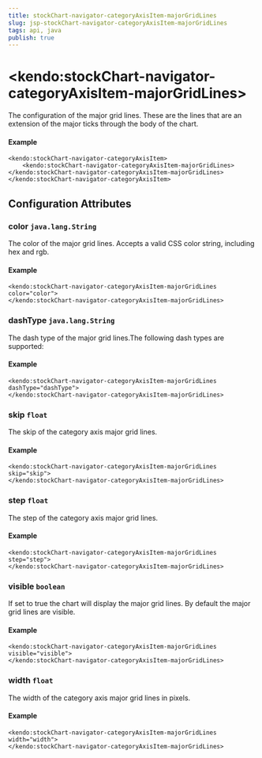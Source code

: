 ```yaml
---
title: stockChart-navigator-categoryAxisItem-majorGridLines
slug: jsp-stockChart-navigator-categoryAxisItem-majorGridLines
tags: api, java
publish: true
---
```


# \<kendo:stockChart-navigator-categoryAxisItem-majorGridLines\>

The configuration of the major grid lines. These are the lines that are an extension of the major ticks through the
body of the chart.

#### Example
    <kendo:stockChart-navigator-categoryAxisItem>
        <kendo:stockChart-navigator-categoryAxisItem-majorGridLines></kendo:stockChart-navigator-categoryAxisItem-majorGridLines>
    </kendo:stockChart-navigator-categoryAxisItem>

## Configuration Attributes

### color `java.lang.String`

The color of the major grid lines. Accepts a valid CSS color string, including hex and rgb.

#### Example
    <kendo:stockChart-navigator-categoryAxisItem-majorGridLines color="color">
    </kendo:stockChart-navigator-categoryAxisItem-majorGridLines>

### dashType `java.lang.String`

The dash type of the major grid lines.The following dash types are supported:

#### Example
    <kendo:stockChart-navigator-categoryAxisItem-majorGridLines dashType="dashType">
    </kendo:stockChart-navigator-categoryAxisItem-majorGridLines>

### skip `float`

The skip of the category axis major grid lines.

#### Example
    <kendo:stockChart-navigator-categoryAxisItem-majorGridLines skip="skip">
    </kendo:stockChart-navigator-categoryAxisItem-majorGridLines>

### step `float`

The step of the category axis major grid lines.

#### Example
    <kendo:stockChart-navigator-categoryAxisItem-majorGridLines step="step">
    </kendo:stockChart-navigator-categoryAxisItem-majorGridLines>

### visible `boolean`

If set to true the chart will display the major grid lines. By default the major grid lines are visible.

#### Example
    <kendo:stockChart-navigator-categoryAxisItem-majorGridLines visible="visible">
    </kendo:stockChart-navigator-categoryAxisItem-majorGridLines>

### width `float`

The width of the category axis major grid lines in pixels.

#### Example
    <kendo:stockChart-navigator-categoryAxisItem-majorGridLines width="width">
    </kendo:stockChart-navigator-categoryAxisItem-majorGridLines>

